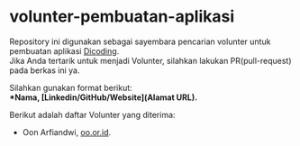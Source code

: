 # volunter-pembuatan-aplikasi
Repository ini digunakan sebagai sayembara pencarian volunter untuk pembuatan aplikasi [Dicoding](www.dicoding.com).<br>Jika Anda tertarik untuk menjadi Volunter, silahkan lakukan PR(pull-request) pada berkas ini ya.<br>

Silahkan gunakan format berikut:<br>
**\*Nama, [Linkedin/GitHub/Website](Alamat URL).**

Berikut adalah daftar Volunter yang diterima:
* Oon Arfiandwi, [oo.or.id](https://oo.or.id).
